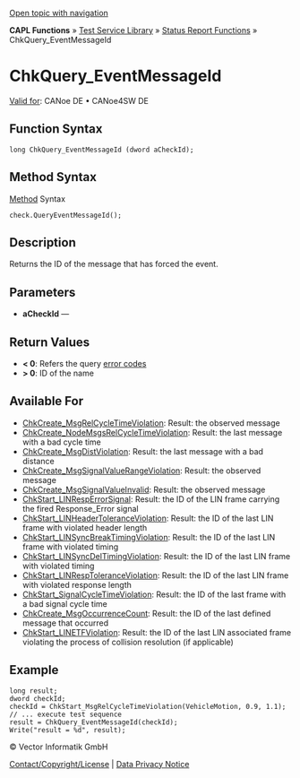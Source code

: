 [Open topic with navigation](../../../../../CANoeDEFamily.htm#Topics/CAPLFunctions/Test/Functions/CAPLfunctionChkQueryEventMessageId.md)

**CAPL Functions** » [Test Service Library](../CAPLfunctionsTSLOverview.md) » [Status Report Functions](../CAPLfunctionsTSLStatusReportFunctions.md) » ChkQuery_EventMessageId

# ChkQuery_EventMessageId

[Valid for](../../../Shared/FeatureAvailability.md): CANoe DE • CANoe4SW DE

## Function Syntax

```plaintext
long ChkQuery_EventMessageId (dword aCheckId);
```

## Method Syntax

[Method](../../../Shared/CAPL/General/ClassesAndObjects.md) Syntax

```plaintext
check.QueryEventMessageId();
```

## Description

Returns the ID of the message that has forced the event.

## Parameters

- **aCheckId** — 

## Return Values

- **< 0**: Refers the query [error codes](../CAPLfunctionsTSLErrorCodes.md)
- **> 0**: ID of the name

## Available For

- [ChkCreate_MsgRelCycleTimeViolation](CAPLfunctionChkCreateMsgRelCycleTimeViolation.md): Result: the observed message
- [ChkCreate_NodeMsgsRelCycleTimeViolation](CAPLfunctionChkCreateNodeMsgsRelCycleTimeViolation.md): Result: the last message with a bad cycle time
- [ChkCreate_MsgDistViolation](CAPLfunctionChkCreateMsgDistViolation.md): Result: the last message with a bad distance
- [ChkCreate_MsgSignalValueRangeViolation](CAPLfunctionChkCreateMsgSignalValueRangeViolation.md): Result: the observed message
- [ChkCreate_MsgSignalValueInvalid](CAPLfunctionChkCreateMsgSignalValueInvalid.md): Result: the observed message
- [ChkStart_LINRespErrorSignal](CAPLfunctionChkStartLinRespErrorSignal.md): Result: the ID of the LIN frame carrying the fired Response_Error signal
- [ChkStart_LINHeaderToleranceViolation](CAPLfunctionChkStartLinHeaderToleranceViolation.md): Result: the ID of the last LIN frame with violated header length
- [ChkStart_LINSyncBreakTimingViolation](CAPLfunctionChkStartLinSyncBreakTimingViolation.md): Result: the ID of the last LIN frame with violated timing
- [ChkStart_LINSyncDelTimingViolation](CAPLfunctionChkStartLinSyncDelTimingViolation.md): Result: the ID of the last LIN frame with violated timing
- [ChkStart_LINRespToleranceViolation](CAPLfunctionChkStartLinRespToleranceViolation.md): Result: the ID of the last LIN frame with violated response length
- [ChkStart_SignalCycleTimeViolation](CAPLfunctionChkStartSignalCycleTimeViolation.md): Result: the ID of the last frame with a bad signal cycle time
- [ChkCreate_MsgOccurrenceCount](CAPLfunctionChkCreateMsgOccurrenceCount.md): Result: the ID of the last defined message that occurred
- [ChkStart_LINETFViolation](CAPLfunctionChkStartLinEtfViolation.md): Result: the ID of the last LIN associated frame violating the process of collision resolution (if applicable)

## Example

```plaintext
long result;
dword checkId;
checkId = ChkStart_MsgRelCycleTimeViolation(VehicleMotion, 0.9, 1.1);
// ... execute test sequence
result = ChkQuery_EventMessageId(checkId);
Write("result = %d", result);
```

© Vector Informatik GmbH

[Contact/Copyright/License](../../../Shared/ContactCopyrightLicense.md) | [Data Privacy Notice](https://www.vector.com/int/en/company/get-info/privacy-policy/)